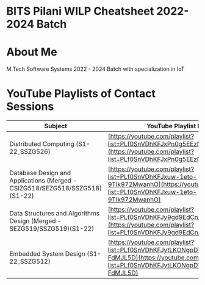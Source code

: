 # BITS Pilani WILP Cheatsheet 2022-2024 Batch

# About Me
M.Tech Software Systems 2022 - 2024 Batch with specialization in IoT

# YouTube Playlists of Contact Sessions
|Subject|YouTube Playlist Link|
|-------|---------------------|
|Distributed Computing (S1-22_SSZG526)|[https://youtube.com/playlist?list=PLf0SnVDhKFJxPn0g5EEzNgsZEbCtH_spW](https://youtube.com/playlist?list=PLf0SnVDhKFJxPn0g5EEzNgsZEbCtH_spW)|
|Database Design and Applications (Merged - CSIZG518/SEZG518/SSZG518)(S1-22)|[https://youtube.com/playlist?list=PLf0SnVDhKFJxuw-1eto-9TIk972MwanhO](https://youtube.com/playlist?list=PLf0SnVDhKFJxuw-1eto-9TIk972MwanhO)|
|Data Structures and Algorithms Design (Merged - SEZG519/SSZG519)(S1-22)|[https://youtube.com/playlist?list=PLf0SnVDhKFJy9gd9EdCn_SGtRoxZ9o9wb](https://youtube.com/playlist?list=PLf0SnVDhKFJy9gd9EdCn_SGtRoxZ9o9wb)|
|Embedded System Design (S1-22_SSZG512)|[https://youtube.com/playlist?list=PLf0SnVDhKFJytLKONgpDTMRjD-FdMJL5D](https://youtube.com/playlist?list=PLf0SnVDhKFJytLKONgpDTMRjD-FdMJL5D)
